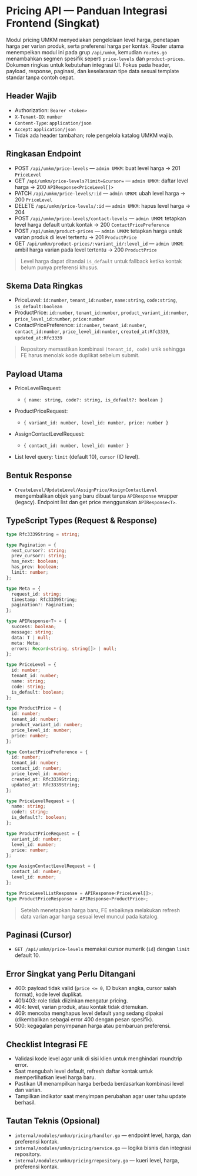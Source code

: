 # Pricing API — Panduan Integrasi Frontend (Singkat)

Modul pricing UMKM menyediakan pengelolaan level harga, penetapan harga per varian produk, serta preferensi harga per kontak. Router utama menempelkan modul ini pada grup `/api/umkm`, kemudian `routes.go` menambahkan segmen spesifik seperti `price-levels` dan `product-prices`.
Dokumen ringkas untuk kebutuhan integrasi UI. Fokus pada header, payload, response, paginasi, dan keselarasan tipe data sesuai template standar tanpa contoh cepat.

## Header Wajib

- Authorization: `Bearer <token>`
- `X-Tenant-ID`: `number`
- `Content-Type`: `application/json`
- `Accept`: `application/json`
- Tidak ada header tambahan; role pengelola katalog UMKM wajib.

## Ringkasan Endpoint

- POST `/api/umkm/price-levels` — `admin UMKM`: buat level harga → 201 `PriceLevel`
- GET `/api/umkm/price-levels?limit=&cursor=` — `admin UMKM`: daftar level harga → 200 `APIResponse<PriceLevel[]>`
- PATCH `/api/umkm/price-levels/:id` — `admin UMKM`: ubah level harga → 200 `PriceLevel`
- DELETE `/api/umkm/price-levels/:id` — `admin UMKM`: hapus level harga → 204
- POST `/api/umkm/price-levels/contact-levels` — `admin UMKM`: tetapkan level harga default untuk kontak → 200 `ContactPricePreference`
- POST `/api/umkm/product-prices` — `admin UMKM`: tetapkan harga untuk varian produk di level tertentu → 201 `ProductPrice`
- GET `/api/umkm/product-prices/:variant_id/:level_id` — `admin UMKM`: ambil harga varian pada level tertentu → 200 `ProductPrice`

> Level harga dapat ditandai `is_default` untuk fallback ketika kontak belum punya preferensi khusus.

## Skema Data Ringkas

- PriceLevel: `id:number`, `tenant_id:number`, `name:string`, `code:string`, `is_default:boolean`
- ProductPrice: `id:number`, `tenant_id:number`, `product_variant_id:number`, `price_level_id:number`, `price:number`
- ContactPricePreference: `id:number`, `tenant_id:number`, `contact_id:number`, `price_level_id:number`, `created_at:Rfc3339`, `updated_at:Rfc3339`

> Repository memastikan kombinasi `(tenant_id, code)` unik sehingga FE harus menolak kode duplikat sebelum submit.

## Payload Utama

- PriceLevelRequest:
  - `{ name: string, code?: string, is_default?: boolean }`

- ProductPriceRequest:
  - `{ variant_id: number, level_id: number, price: number }`

- AssignContactLevelRequest:
  - `{ contact_id: number, level_id: number }`

- List level query: `limit` (default 10), `cursor` (ID level).

## Bentuk Response

- `CreateLevel/UpdateLevel/AssignPrice/AssignContactLevel` mengembalikan objek yang baru dibuat tanpa `APIResponse` wrapper (legacy). Endpoint list dan get price menggunakan `APIResponse<T>`.

## TypeScript Types (Request & Response)

```ts
type Rfc3339String = string;

type Pagination = {
  next_cursor?: string;
  prev_cursor?: string;
  has_next: boolean;
  has_prev: boolean;
  limit: number;
};

type Meta = {
  request_id: string;
  timestamp: Rfc3339String;
  pagination?: Pagination;
};

type APIResponse<T> = {
  success: boolean;
  message: string;
  data: T | null;
  meta: Meta;
  errors: Record<string, string[]> | null;
};

type PriceLevel = {
  id: number;
  tenant_id: number;
  name: string;
  code: string;
  is_default: boolean;
};

type ProductPrice = {
  id: number;
  tenant_id: number;
  product_variant_id: number;
  price_level_id: number;
  price: number;
};

type ContactPricePreference = {
  id: number;
  tenant_id: number;
  contact_id: number;
  price_level_id: number;
  created_at: Rfc3339String;
  updated_at: Rfc3339String;
};

type PriceLevelRequest = {
  name: string;
  code?: string;
  is_default?: boolean;
};

type ProductPriceRequest = {
  variant_id: number;
  level_id: number;
  price: number;
};

type AssignContactLevelRequest = {
  contact_id: number;
  level_id: number;
};

type PriceLevelListResponse = APIResponse<PriceLevel[]>;
type ProductPriceResponse = APIResponse<ProductPrice>;
```

> Setelah menetapkan harga baru, FE sebaiknya melakukan refresh data varian agar harga sesuai level muncul pada katalog.

## Paginasi (Cursor)

- `GET /api/umkm/price-levels` memakai cursor numerik (`id`) dengan `limit` default 10.

## Error Singkat yang Perlu Ditangani

- 400: payload tidak valid (`price <= 0`, ID bukan angka, cursor salah format), kode level duplikat.
- 401/403: role tidak diizinkan mengatur pricing.
- 404: level, varian produk, atau kontak tidak ditemukan.
- 409: mencoba menghapus level default yang sedang dipakai (dikembalikan sebagai error 400 dengan pesan spesifik).
- 500: kegagalan penyimpanan harga atau pembaruan preferensi.

## Checklist Integrasi FE

- Validasi kode level agar unik di sisi klien untuk menghindari roundtrip error.
- Saat mengubah level default, refresh daftar kontak untuk memperlihatkan level harga baru.
- Pastikan UI menampilkan harga berbeda berdasarkan kombinasi level dan varian.
- Tampilkan indikator saat menyimpan perubahan agar user tahu update berhasil.

## Tautan Teknis (Opsional)

- `internal/modules/umkm/pricing/handler.go` — endpoint level, harga, dan preferensi kontak.
- `internal/modules/umkm/pricing/service.go` — logika bisnis dan integrasi repository.
- `internal/modules/umkm/pricing/repository.go` — kueri level, harga, preferensi kontak.
